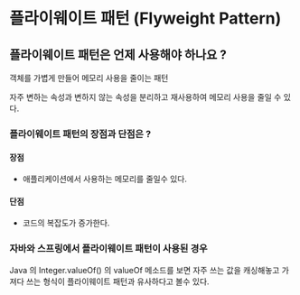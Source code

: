 # 플라이웨이트 패턴 (Flyweight Pattern)
## 플라이웨이트 패턴은 언제 사용해야 하나요 ?
객체를 가볍게 만들어 메모리 사용을 줄이는 패턴 <br>

자주 변하는 속성과 변하지 않는 속성을 분리하고 재사용하여 메모리 사용을 줄일 수 있다.

### 플라이웨이트 패턴의 장점과 단점은 ?
#### 장점
- 애플리케이션에서 사용하는 메모리를 줄일수 있다.
#### 단점
- 코드의 복잡도가 증가한다.

### 자바와 스프링에서 플라이웨이트 패턴이 사용된 경우
Java 의 Integer.valueOf() 의 valueOf 메소드를 보면 자주 쓰는 값을 캐싱해놓고 가져다 쓰는 형식이 플라이웨이트 패턴과 유사하다고 볼수 있다. 
